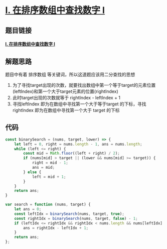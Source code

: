 # [I. 在排序数组中查找数字 I](https://leetcode.cn/problems/zai-pai-xu-shu-zu-zhong-cha-zhao-shu-zi-lcof/)

## 题目链接

#### [I. 在排序数组中查找数字 I](https://leetcode.cn/problems/zai-pai-xu-shu-zu-zhong-cha-zhao-shu-zi-lcof/)

## 解题思路

题目中有着 排序数组 等关键词，所以这道题应该用二分查找的思想

1. 为了寻找target出现的次数，就要找出数组中第一个等于target的元素位置(leftIndex)和第一个大于target元素的位置(rightIndex)
2. 此时target出现的次数就等于 rightIndex - leftIndex + 1
3. 寻找leftIndex 即为在数组中寻找第一个大于等于target 的下标，寻找 rightIndex 即为在数组中寻找第一个大于 target 的下标

## 代码

```js
const binarySearch = (nums, target, lower) => {
    let left = 0, right = nums.length - 1, ans = nums.length;
    while (left <= right) {
        const mid = Math.floor((left + right) / 2);
        if (nums[mid] > target || (lower && nums[mid] >= target)) {
            right = mid - 1;
            ans = mid;
        } else {
            left = mid + 1;
        }
    }
    return ans;
}

var search = function (nums, target) {
    let ans = 0;
    const leftIdx = binarySearch(nums, target, true);
    const rightIdx = binarySearch(nums, target, false) - 1;
    if (leftIdx <= rightIdx && rightIdx < nums.length && nums[leftIdx] === target && nums[rightIdx] === target) {
        ans = rightIdx - leftIdx + 1;
    }
    return ans;
};
```

